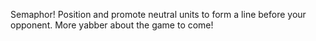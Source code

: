 Semaphor! Position and promote neutral units to form a line before your opponent. More yabber about the game to come!